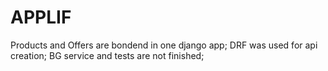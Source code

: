 # APPLIF
Products and Offers are bondend in one django app;
DRF was used for api creation;
BG service and tests are not finished;

